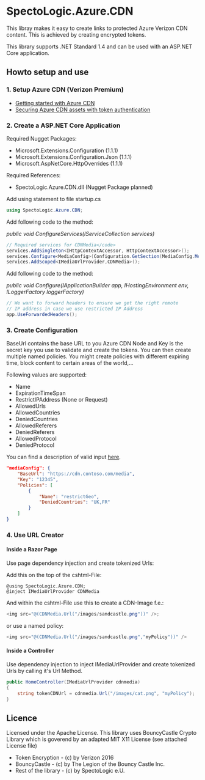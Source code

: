 ﻿# SpectoLogic.Azure.CDN
This libray makes it easy to create links to protected Azure Verizon CDN content.
This is achieved by creating encrypted tokens.

This library supports .NET Standard 1.4 and can be used with an ASP.NET Core application.

## Howto setup and use

### 1. Setup Azure CDN (Verizon Premium)

* <a href="https://docs.microsoft.com/en-us/azure/cdn/cdn-create-new-endpoint">Getting started with Azure CDN</a>
* <a href="https://docs.microsoft.com/en-us/azure/cdn/cdn-token-auth">Securing Azure CDN assets with token authentication</a>

### 2. Create a ASP.NET Core Application
Required Nugget Packages:
*  Microsoft.Extensions.Configuration (1.1.1)
*  Microsoft.Extensions.Configuration.Json (1.1.1)
*  Microsoft.AspNetCore.HttpOverrides (1.1.1)

Required References:
*  SpectoLogic.Azure.CDN.dll (Nugget Package planned)

Add using statement to file startup.cs
```c#
using SpectoLogic.Azure.CDN;
```

Add following code to the method:
 
*public void ConfigureServices(IServiceCollection services)*

```c#
// Required services for CDNMedia</code>
services.AddSingleton<IHttpContextAccessor, HttpContextAccessor>();
services.Configure<MediaConfig>(Configuration.GetSection(MediaConfig.MediaConfigSectionName));
services.AddScoped<IMediaUrlProvider,CDNMedia>();
```


Add following code to the method: 

*public void Configure(IApplicationBuilder app, IHostingEnvironment env, ILoggerFactory loggerFactory)*

```c#
// We want to forward headers to ensure we get the right remote
// IP address in case we use restricted IP Address
app.UseForwardedHeaders();
```

### 3. Create Configuration
BaseUrl contains the base URL to you Azure CDN Node and Key is the secret key you use to validate and create the tokens.
You can then create multiple named policies. You might create policies with different expiring time, block content to certain
areas of the world,...

Following values are supported:
* Name
* ExpirationTimeSpan
* RestrictIPAddress (None or Request)
* AllowedUrls
* AllowedCountries
* DeniedCountries
* AllowedReferers
* DeniedReferers
* AllowedProtocol
* DeniedProtocol

You can find a description of valid input <a href="https://docs.microsoft.com/en-us/azure/cdn/cdn-token-auth">here</a>.

```json
"mediaConfig": {	
	"BaseUrl": "https://cdn.contoso.com/media",
	"Key": "12345",
	"Policies": [
		{ 
			"Name": "restrictGeo",
			"DeniedCountries": "UK,FR"
		}
	]
}
```


### 4. Use URL Creator
#### Inside a Razor Page
Use page dependency injection and create tokenized Urls:

Add this on the top of the cshtml-File:
```
@using SpectoLogic.Azure.CDN;
@inject IMediaUrlProvider CDNMedia
```

And within the cshtml-File use this to create a CDN-Image f.e.:
```c#
<img src="@(CDNMedia.Url("/images/sandcastle.png"))" />;
```

or use a named policy:
```c#
<img src="@(CDNMedia.Url("/images/sandcastle.png","myPolicy"))" />
```

#### Inside a Controller
Use dependency injection to inject IMediaUrlProvider and create tokenized Urls by calling it's Url Method.

```c#
public HomeController(IMediaUrlProvider cdnmedia)
{
	string tokenCDNUrl = cdnmedia.Url("/images/cat.png", "myPolicy");
}
```

## Licence

Licensed under the Apache License. This library uses BouncyCastle
Crypto Library which is goverend by an adapted MIT X11 License (see attached License file)

* Token Encryption - (c) by Verizon 2016
* BouncyCastle - (c) by The Legion of the Bouncy Castle Inc. 
* Rest of the library - (c) by SpectoLogic e.U.

